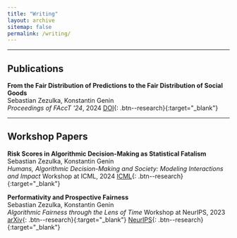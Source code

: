 ```yaml
---
title: "Writing"
layout: archive
sitemap: false
permalink: /writing/
---
```


---
## Publications

**From the Fair Distribution of Predictions to the Fair Distribution of Social Goods** \
Sebastian Zezulka, Konstantin Genin \
*Proceedings of FAccT '24*, 2024 
[DOI](https://doi.org/10.1145/3630106.3659020){: .btn--research}{:target="_blank"}

---
## Workshop Papers

**Risk Scores in Algorithmic Decision-Making as Statistical Fatalism** \
Sebastian Zezulka, Konstantin Genin \
*Humans, Algorithmic Decision-Making and Society: Modeling Interactions and Impact* Workshop at ICML, 2024
[ICML](https://icml.cc/virtual/2024/38206){: .btn--research}{:target="_blank"}

**Performativity and Prospective Fairness** \
Sebastian Zezulka, Konstantin Genin \
*Algorithmic Fairness through the Lens of Time* Workshop at NeurIPS, 2023
[arXiv](https://doi.org/10.48550/arXiv.2310.08349){: .btn--research}{:target="_blank"} [NeurIPS](https://neurips.cc/virtual/2023/77769){: .btn--research}{:target="_blank"}



